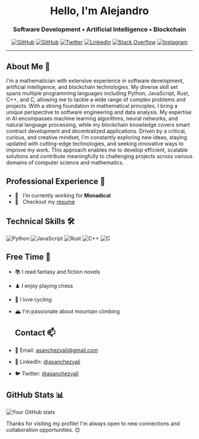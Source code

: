 <h1 align="center">Hello, I'm Alejandro</h1>
<h3 align="center">Software Development • Artificial Intelligence • Blockchain</h4>

<p align="center">
    <a href="https://www.asanchezyali.com/" target="_blank"><img alt="GitHub" src="https://img.shields.io/badge/asanchezyali-FF7139.svg?&style=flat-square&logo=Firefox-Browser&logoColor=white&link=https://asanchezyali.com"></a>
    <a href="https://github.com/asanchezyali/" target="_blank"><img alt="GitHub" src="https://img.shields.io/badge/-@asanchezyali-%23121011?style=flat-square&logo=GitHub&logoColor=white&link=https://github.com/asanchezyali"></a>
    <a href="https://twitter.com/asanchezyali" target="_blank"><img alt="Twitter" src="https://img.shields.io/badge/-@asanchezyali-%231DA1F2?style=flat-square&logo=Twitter&logoColor=white&link=https://twitter.com/asanchezyali"></a>
    <a href="https://www.linkedin.com/in/asanchezyali" target="_blank"><img alt="LinkedIn" src="https://img.shields.io/badge/-@asanchezyali-%230077B5?style=flat-square&logo=linkedin&logoColor=white&link=https://www.linkedin.com/in/asanchezyali/"></a>
    <a href="https://math.stackexchange.com/users/217786/alejandro-s%c3%a1nchez-yal%c3%ad" target="_blank"><img alt="Stack Overflow" src="https://img.shields.io/badge/-@asanchezyali-FE7A16?style=flat-square&logo=Stack-Overflow&logoColor=white&link=https://math.stackexchange.com/users/217786/alejandro-s%c3%a1nchez-yal%c3%ad"></a>
      <a href="https://www.instagram.com/asanchezyali/" target="_blank"><img alt="Instagram" src="https://img.shields.io/badge/-@asanchezyali-12100E?style=flat-square&logo=instagram&logoColor=white&link=https://www.instagram.com/asanchezyali/"></a>
</p>

<hr/>

## About Me 🧠

I'm a mathematician with extensive experience in software development, artificial intelligence, and blockchain technologies. My diverse skill set spans multiple programming languages including Python, JavaScript, Rust, C++, and C, allowing me to tackle a wide range of complex problems and projects. With a strong foundation in mathematical principles, I bring a unique perspective to software engineering and data analysis. My expertise in AI encompasses machine learning algorithms, neural networks, and natural language processing, while my blockchain knowledge covers smart contract development and decentralized applications. Driven by a critical, curious, and creative mindset, I'm constantly exploring new ideas, staying updated with cutting-edge technologies, and seeking innovative ways to improve my work. This approach enables me to develop efficient, scalable solutions and contribute meaningfully to challenging projects across various domains of computer science and mathematics.

## Professional Experience 💼

- 🔭 &nbsp; I’m currently working for **Monadical**
- 📝 &nbsp; Checkout my [resume](https://github.com/asanchezyali/cv/blob/master/cv_en.pdf)

## Technical Skills 🛠️

![Python](https://img.shields.io/badge/-Python-3776AB?style=flat-square&logo=Python&logoColor=white)
![JavaScript](https://img.shields.io/badge/-JavaScript-F7DF1E?style=flat-square&logo=javascript&logoColor=black)
![Rust](https://img.shields.io/badge/-Rust-000000?style=flat-square&logo=rust&logoColor=white)
![C++](https://img.shields.io/badge/-C++-00599C?style=flat-square&logo=c%2B%2B&logoColor=white)
![C](https://img.shields.io/badge/-C-A8B9CC?style=flat-square&logo=c&logoColor=white)

## Free Time 🌟

- 📚 I read fantasy and fiction novels
- ♟️ I enjoy playing chess
- 🚴 I love cycling
- 🏔️ I'm passionate about mountain climbing

  ## Contact 📫

- 📧 Email: [asanchezyali@gmail.com](mailto:asanchezyali@gmail.com)
- 💼 LinkedIn: [@asanchezyali](https://www.linkedin.com/in/asanchezyali/)
- 🐦 Twitter: [@asanchezyali](https://twitter.com/asanchezyali)

## GitHub Stats 📊

![Your GitHub stats](https://github-readme-stats.vercel.app/api?username=asanchezyali&show_icons=true&theme=radical)

Thanks for visiting my profile! I'm always open to new connections and collaboration opportunities. 😊




